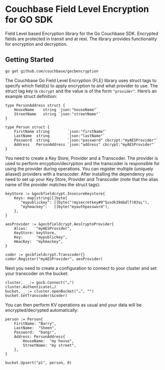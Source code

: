 # Couchbase Field Level Encryption for GO SDK
Field Level based Encryption library for the Go Couchbase SDK. Encrypted fields are protected in transit and at rest. The library provides functionality for encryption and decryption.

## Getting Started ##
```
go get github.com/couchbase/gocbencryption
```

The Couchbase Go Field Level Encryption (FLE) library uses struct tags to specify which field(s) to apply encryption to and what provider to use. The struct tag key is `cbcrypt` and the value is of the form `"provider"`. Here’s an example struct definition:

```
type PersonAddress struct {
    HouseName    string `json:"houseName"`
    StreetName   string `json:"streetName"`
}

type Person struct {
    FirstName string        `json:"firstName"`
    LastName  string        `json:"lastName"`
    Password  string        `json:"password" cbcrypt:"myAESProvider"`
    Address   PersonAddress `json:"address" cbcrypt:"myAESProvider"`
}
```
You need to create a Key Store, Provider and a Transcoder. The provider is used to perform encyption/decryption and the transcoder is responsible for using the provider  during operations. You can register multiple (uniquely aliased) providers with a transcoder. After installing the dependency you need to set up your Key Store, Provider and Transcoder (note that the alias name of the provider matches the struct tags):

```
keyStore := &gocbfieldcrypt.InsecureKeystore{
    Keys: map[string][]byte{
       "mypublickey": []byte("!mysecretkey#9^5usdk39d&dlf)03sL"),
       "myhmackey":   []byte("myauthpassword"),
    },
}

aesProvider := &gocbfieldcrypt.AesCryptoProvider{
	Alias:    "myAESProvider",
	KeyStore: keyStore,
	Key:      "mypublickey",
	HmacKey:  "myhmackey",
}

coder := gocbfieldcrypt.Transcoder{}
coder.Register("myAESProvider", aesProvider)
```

Next you need to create a configuration to connect to your cluster and set your transcoder on the bucket:

```
cluster, _ := gocb.Connect("…")
cluster.Authenticate(…)
bucket, _ := cluster.openBucket("…", "")
bucket.SetTranscoder(&coder)
```

You can then perform KV operations as usual and your data will be encrypted/decrypted automatically:
```
person := Person{
    FirstName: "Barry",
    LastName:  "Sheen",
    Password:  "bang!",
    Address: PersonAddress{
        HouseName:  "my house",
        StreetName: "my street",
    },
}

bucket.Upsert("p1", person, 0)
```
